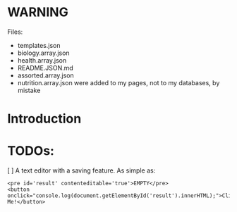 # WARNING
Files:
- templates.json
- biology.array.json
- health.array.json
- README.JSON.md
- assorted.array.json
- nutrition.array.json
were added to my pages, not to my databases, by mistake


# Introduction

# TODOs:
[ ] A text editor with a saving feature. As simple as:
```
<pre id='result' contenteditable='true'>EMPTY</pre>
<button onclick="console.log(document.getElementById('result').innerHTML);">Click Me!</button>
```

